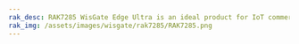 ```yaml
---
rak_desc: RAK7285 WisGate Edge Ultra is an ideal product for IoT commercial deployment. It supports WisGateOS 2, which is based on the latest OpenWRT kernel and accommodates the latest security update. Its new enclosure is designed to allow the cavity filter to be inside the enclosure.
rak_img: /assets/images/wisgate/rak7285/RAK7285.png
---
```


<rk-redirect to="/Product-Categories/WisGate/RAK7285/Overview/" />